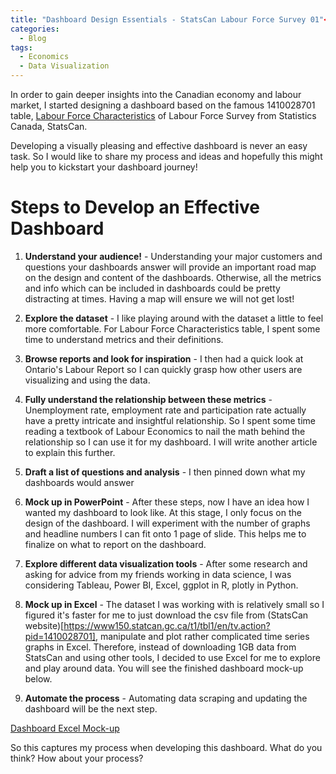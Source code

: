 ```yaml
---
title: "Dashboard Design Essentials - StatsCan Labour Force Survey 01"<!--more-->"
categories:
  - Blog
tags:
  - Economics
  - Data Visualization
---
```


In order to gain deeper insights into the Canadian economy and labour market, I started designing a dashboard based on the famous 1410028701 table, [Labour Force Characteristics](https://www150.statcan.gc.ca/t1/tbl1/en/tv.action?pid=1410028701) of Labour Force Survey from Statistics Canada, StatsCan. 

Developing a visually pleasing and effective dashboard is never an easy task. So I would like to share my process and ideas and hopefully this might help you to kickstart your dashboard journey!

# Steps to Develop an Effective Dashboard

1. **Understand your audience!** - Understanding your major customers and questions your dashboards answer will provide an important road map on the design and content of the dashboards. Otherwise, all the metrics and info which can be included in dashboards could be pretty distracting at times. Having a map will ensure we will not get lost!

2. **Explore the dataset** - I like playing around with the dataset a little to feel more comfortable. For Labour Force Characteristics table, I spent some time to understand metrics and their definitions.

3. **Browse reports and look for inspiration** - I then had a quick look at Ontario's Labour Report so I can quickly grasp how other users are visualizing and using the data. 

4. **Fully understand the relationship between these metrics** - Unemployment rate, employment rate and participation rate actually have a pretty intricate and insightful relationship. So I spent some time reading a textbook of Labour Economics to nail the math behind the relationship so I can use it for my dashboard. I will write another article to explain this further.

5. **Draft a list of questions and analysis** - I then pinned down what my dashboards would answer

6. **Mock up in PowerPoint** - After these steps, now I have an idea how I wanted my dashboard to look like. At this stage, I only focus on the design of the dashboard. I will experiment with the number of graphs and headline numbers I can fit onto 1 page of slide. This helps me to finalize on what to report on the dashboard.

7. **Explore different data visualization tools** - After some research and asking for advice from my friends working in data science, I was considering Tableau, Power BI, Excel, ggplot in R, plotly in Python.   

8. **Mock up in Excel** - The dataset I was working with is relatively small so I figured it's faster for me to just download the csv file from (StatsCan website)[https://www150.statcan.gc.ca/t1/tbl1/en/tv.action?pid=1410028701], manipulate and plot rather complicated time series graphs in Excel. Therefore, instead of downloading 1GB data from StatsCan and using other tools, I decided to use Excel for me to explore and play around data. You will see the finished dashboard mock-up below. 

9. **Automate the process** - Automating data scraping and updating the dashboard will be the next step. 

[Dashboard Excel Mock-up](/assets/lfsdashboard.pdf])

So this captures my process when developing this dashboard. What do you think? How about your process?
